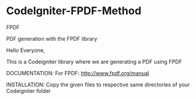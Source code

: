 # CodeIgniter-FPDF-Method

FPDF

PDF generation with the FPDF library

Hello Everyone,

This is a Codeigniter library where we are generating a PDF using FPDF

DOCUMENTATION:
For FPDF: http://www.fpdf.org/manual

INSTALLATION:
Copy the given files to respective same directories of your Codeigniter folder
